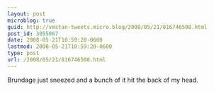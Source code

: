 ```yaml
---
layout: post
microblog: true
guid: http://vmstan-tweets.micro.blog/2008/05/21/816746508.html
post_id: 3055067
date: 2008-05-21T10:59:20-0600
lastmod: 2008-05-21T10:59:20-0600
type: post
url: /2008/05/21/816746508.html
---
```

Brundage just sneezed and a bunch of it hit the back of my head.
